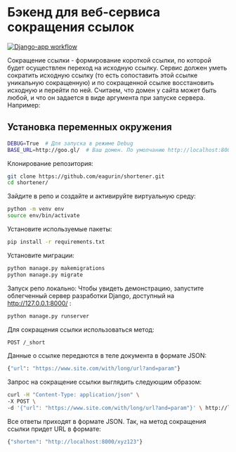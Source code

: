 # Бэкенд для веб-сервиса сокращения ссылок
[![Django-app workflow](https://github.com/eagurin/shortener/actions/workflows/main.yml/badge.svg)](https://github.com/eagurin/shortener/actions/workflows/main.yml)

Сокращение ссылки - формирование короткой ссылки, по которой будет осуществлен переход на исходную ссылку. Сервис должен уметь сократить исходную ссылку (то есть сопоставить этой ссылке уникальную сокращенную) и по сокращенной ссылке восстановить исходную и перейти по ней.
Считаем, что домен у сайта может быть любой, и что он задается в виде аргумента при запуске сервера. Например:
## Установка переменных окружения
```sh
DEBUG=True  # Для запуска в режиме Debug
BASE_URL=http://goo.gl/  # Ваш домен. По умолчанию http://localhost:8000/ 
```
Клонирование репозитория:
```sh
git clone https://github.com/eagurin/shortener.git
cd shortener/
````
Зайдите в репо и создайте и активируйте виртуальную среду:
```sh
python -m venv env
source env/bin/activate
```
Установите используемые пакеты:
```sh
pip install -r requirements.txt
```
Установите миграции:
```sh
python manage.py makemigrations
python manage.py migrate
```
Запуск репо локально:
Чтобы увидеть демонстрацию, запустите облегченный сервер разработки Django, доступный на http://127.0.0.1:8000/ :
```sh
python manage.py runserver
```
Для сокращения ссылки использоваться метод:
```sh
POST /_short
```
Данные о ссылке передаются в теле документа в формате JSON:
```sh
{"url": "https://www.site.com/with/long/url?and=param"}
```
Запрос на сокращение ссылки  выглядить следующим образом:
```sh
curl -H "Content-Type: application/json" \
-X POST \
-d '{"url": "https://www.site.com/with/long/url?and=param"}' \ http://localhost:8000/_short
```
Все ответы приходят в формате JSON. Так, на метод сокращения ссылки придет URL в формате:
```sh
{"shorten": "http://localhost:8000/xyz123"}
```
